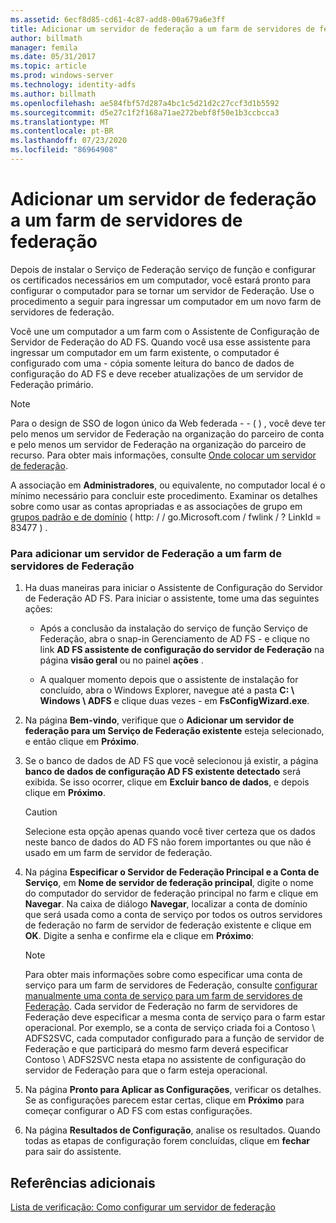 ```yaml
---
ms.assetid: 6ecf8d85-cd61-4c87-add8-00a679a6e3ff
title: Adicionar um servidor de federação a um farm de servidores de federação
author: billmath
manager: femila
ms.date: 05/31/2017
ms.topic: article
ms.prod: windows-server
ms.technology: identity-adfs
ms.author: billmath
ms.openlocfilehash: ae584fbf57d287a4bc1c5d21d2c27ccf3d1b5592
ms.sourcegitcommit: d5e27c1f2f168a71ae272bebf8f50e1b3ccbcca3
ms.translationtype: MT
ms.contentlocale: pt-BR
ms.lasthandoff: 07/23/2020
ms.locfileid: "86964908"
---
```

# <a name="add-a-federation-server-to-a-federation-server-farm"></a>Adicionar um servidor de federação a um farm de servidores de federação


Depois de instalar o Serviço de Federação serviço de função e configurar os certificados necessários em um computador, você estará pronto para configurar o computador para se tornar um servidor de Federação. Use o procedimento a seguir para ingressar um computador em um novo farm de servidores de federação.  
  
Você une um computador a um farm com o Assistente de Configuração de Servidor de Federação do AD FS. Quando você usa esse assistente para ingressar um computador em um farm existente, o computador é configurado com uma \- cópia somente leitura do banco de dados de configuração do AD FS e deve receber atualizações de um servidor de Federação primário.  
  
> [!NOTE]  
> Para o design de SSO de logon único da Web federada \- \- \( \) , você deve ter pelo menos um servidor de Federação na organização do parceiro de conta e pelo menos um servidor de Federação na organização do parceiro de recurso. Para obter mais informações, consulte [Onde colocar um servidor de federação](/previous-versions/windows/it-pro/windows-server-2012-R2-and-2012/dd807127(v=ws.11)).  
  
A associação em **Administradores**, ou equivalente, no computador local é o mínimo necessário para concluir este procedimento.  Examinar os detalhes sobre como usar as contas apropriadas e as associações de grupo em [grupos padrão e de domínio](https://go.microsoft.com/fwlink/?LinkId=83477) \( http: \/ \/ go.Microsoft.com \/ fwlink \/ ? LinkId \= 83477 \) .   
  
### <a name="to-add-a-federation-server-to-a-federation-server-farm"></a>Para adicionar um servidor de Federação a um farm de servidores de Federação  
  
1.  Ha duas maneiras para iniciar o Assistente de Configuração do Servidor de Federação AD FS. Para iniciar o assistente, tome uma das seguintes ações:  
  
    -   Após a conclusão da instalação do serviço de função Serviço de Federação, abra o snap-in Gerenciamento de AD FS \- e clique no link **AD FS assistente de configuração do servidor de Federação** na página **visão geral** ou no painel **ações** .  
  
    -   A qualquer momento depois que o assistente de instalação for concluído, abra o Windows Explorer, navegue até a pasta **C: \\ Windows \\ ADFS** e clique duas vezes \- em **FsConfigWizard.exe**.  
  
2.  Na página **Bem-vindo**, verifique que o **Adicionar um servidor de federação para um Serviço de Federação existente** esteja selecionado, e então clique em **Próximo**.  
  
3.  Se o banco de dados de AD FS que você selecionou já existir, a página **banco de dados de configuração AD FS existente detectado** será exibida. Se isso ocorrer, clique em **Excluir banco de dados**, e depois clique em **Próximo**.  
  
    > [!CAUTION]  
    > Selecione esta opção apenas quando você tiver certeza que os dados neste banco de dados do AD FS não forem importantes ou que não é usado em um farm de servidor de federação.  
  
4.  Na página **Especificar o Servidor de Federação Principal e a Conta de Serviço**, em **Nome de servidor de federação principal**, digite o nome do computador do servidor de federação principal no farm e clique em **Navegar**. Na caixa de diálogo **Navegar**, localizar a conta de domínio que será usada como a conta de serviço por todos os outros servidores de federação no farm de servidor de federação existente e clique em **OK**. Digite a senha e confirme ela e clique em **Próximo**:  
  
    > [!NOTE]  
    > Para obter mais informações sobre como especificar uma conta de serviço para um farm de servidores de Federação, consulte [configurar manualmente uma conta de serviço para um farm de servidores de Federação](Manually-Configure-a-Service-Account-for-a-Federation-Server-Farm.md). Cada servidor de Federação no farm de servidores de Federação deve especificar a mesma conta de serviço para o farm estar operacional. Por exemplo, se a conta de serviço criada foi a Contoso \\ ADFS2SVC, cada computador configurado para a função de servidor de Federação e que participará do mesmo farm deverá especificar Contoso \\ ADFS2SVC nesta etapa no assistente de configuração do servidor de Federação para que o farm esteja operacional.  
  
5.  Na página **Pronto para Aplicar as Configurações**, verificar os detalhes. Se as configurações parecem estar certas, clique em **Próximo** para começar configurar o AD FS com estas configurações.  
  
6.  Na página **Resultados de Configuração**, analise os resultados. Quando todas as etapas de configuração forem concluídas, clique em **fechar** para sair do assistente.  
  
## <a name="additional-references"></a>Referências adicionais  
[Lista de verificação: Como configurar um servidor de federação](Checklist--Setting-Up-a-Federation-Server.md)  
  
